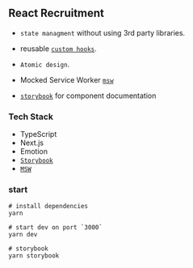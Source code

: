 ## React Recruitment

- `state managment` without using 3rd party libraries.

- reusable [`custom hooks`](./src/hooks).

- `Atomic design`.

- Mocked Service Worker [`msw`](https://mswjs.io/)

- [`storybook`](https://storybook.js.org) for component documentation

### Tech Stack

- TypeScript
- Next.js
- Emotion
- [`Storybook`](https://storybook.js.org)
- [`MSW`](https://mswjs.io/)

### start

```docker
# install dependencies
yarn

# start dev on port `3000`
yarn dev

# storybook
yarn storybook
```
